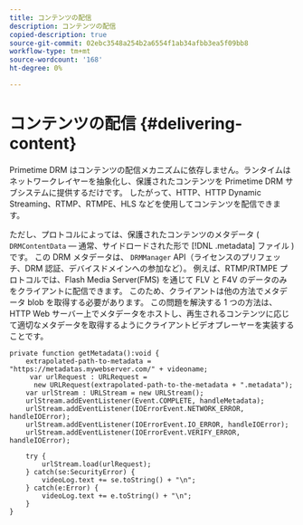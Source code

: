 ```yaml
---
title: コンテンツの配信
description: コンテンツの配信
copied-description: true
source-git-commit: 02ebc3548a254b2a6554f1ab34afbb3ea5f09bb8
workflow-type: tm+mt
source-wordcount: '168'
ht-degree: 0%

---
```


# コンテンツの配信 {#delivering-content}

Primetime DRM はコンテンツの配信メカニズムに依存しません。ランタイムはネットワークレイヤーを抽象化し、保護されたコンテンツを Primetime DRM サブシステムに提供するだけです。 したがって、HTTP、HTTP Dynamic Streaming、RTMP、RTMPE、HLS などを使用してコンテンツを配信できます。

ただし、プロトコルによっては、保護されたコンテンツのメタデータ ( `DRMContentData`  — 通常、サイドロードされた形で [!DNL .metadata] ファイル ) です。 この DRM メタデータは、 `DRMManager` API（ライセンスのプリフェッチ、DRM 認証、デバイスドメインへの参加など）。 例えば、RTMP/RTMPE プロトコルでは、Flash Media Server(FMS) を通じて FLV と F4V のデータのみをクライアントに配信できます。 このため、クライアントは他の方法でメタデータ blob を取得する必要があります。 この問題を解決する 1 つの方法は、HTTP Web サーバー上でメタデータをホストし、再生されるコンテンツに応じて適切なメタデータを取得するようにクライアントビデオプレーヤーを実装することです。

```
private function getMetadata():void { 
    extrapolated-path-to-metadata = "https://metadatas.mywebserver.com/" + videoname; 
     var urlRequest : URLRequest =  
      new URLRequest(extrapolated-path-to-the-metadata + ".metadata");  
    var urlStream : URLStream = new URLStream();  
    urlStream.addEventListener(Event.COMPLETE, handleMetadata);  
    urlStream.addEventListener(IOErrorEvent.NETWORK_ERROR, handleIOError);  
    urlStream.addEventListener(IOErrorEvent.IO_ERROR, handleIOError);  
    urlStream.addEventListener(IOErrorEvent.VERIFY_ERROR, handleIOError);  
 
    try { 
        urlStream.load(urlRequest);  
    } catch(se:SecurityError) { 
        videoLog.text += se.toString() + "\n";  
    } catch(e:Error) { 
        videoLog.text += e.toString() + "\n";  
    } 
} 
```
